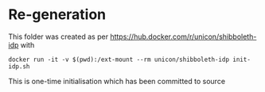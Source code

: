 
# Re-generation

This folder was created as per https://hub.docker.com/r/unicon/shibboleth-idp with 

    docker run -it -v $(pwd):/ext-mount --rm unicon/shibboleth-idp init-idp.sh
    
This is one-time initialisation which has been committed to source
